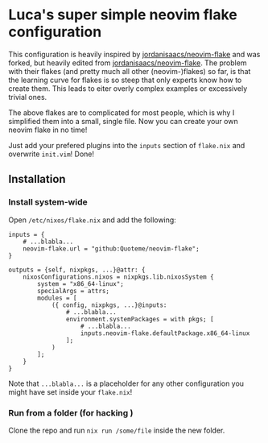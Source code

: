 # Luca's super simple neovim flake configuration

This configuration is heavily inspired by
[jordanisaacs/neovim-flake](https://github.com/jordanisaacs/neovim-flake)
and was forked, but heavily edited from [jordanisaacs/neovim-flake](https://github.com/jordanisaacs/neovim-flake).
The problem with their flakes (and pretty much all other (neovim-)flakes)
so far, is that the learning curve for flakes is so steep that only
experts know how to create them. This leads to eiter overly complex
examples or excessively trivial ones.

The above flakes are to complicated for most people, which is why
I simplified them into a small, single file. Now you can create your
own neovim flake in no time!

Just add your prefered plugins into the `inputs` section of `flake.nix`
and overwrite `init.vim`! Done!

## Installation

### Install system-wide

Open `/etc/nixos/flake.nix` and add the following:

```
inputs = {
    # ...blabla...
    neovim-flake.url = "github:Quoteme/neovim-flake";
}

outputs = {self, nixpkgs, ...}@attr: {
    nixosConfigurations.nixos = nixpkgs.lib.nixosSystem {
        system = "x86_64-linux";
        specialArgs = attrs;
        modules = [
            ({ config, nixpkgs, ...}@inputs:
                # ...blabla...
                environment.systemPackages = with pkgs; [
                    # ...blabla...
                    inputs.neovim-flake.defaultPackage.x86_64-linux
                ];
            )
        ];
    }
}
```

Note that `...blabla...` is a placeholder for any other configuration
you might have set inside your `flake.nix`!

### Run from a folder (for hacking )

Clone the repo and run `nix run /some/file` inside the new folder.
